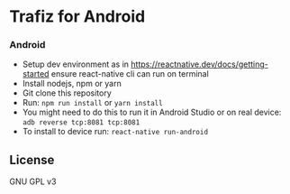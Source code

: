 # Trafiz for Android

### Android

* Setup dev environment as in https://reactnative.dev/docs/getting-started ensure react-native cli can run on terminal
* Install nodejs, npm or yarn
* Git clone this repository
* Run: `npm run install` or `yarn install`
* You might need to do this to run it in Android Studio or on real device: `adb reverse tcp:8081 tcp:8081`
* To install to device run: `react-native run-android`

## License

GNU GPL v3